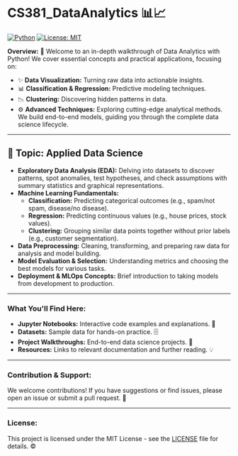 # CS381_DataAnalytics 📊📈

[![Python](https://img.shields.io/badge/Python-3.9%2B-blue?style=for-the-badge&logo=python&logoColor=white)](https://www.python.org/)
[![License: MIT](https://img.shields.io/badge/License-MIT-yellow.svg?style=for-the-badge)](https://opensource.org/licenses/MIT)

**Overview:**
🚀 Welcome to an in-depth walkthrough of Data Analytics with Python!
We cover essential concepts and practical applications, focusing on:
* ✨ **Data Visualization:** Turning raw data into actionable insights.
* 📊 **Classification & Regression:** Predictive modeling techniques.
* 📉 **Clustering:** Discovering hidden patterns in data.
* ⚙️ **Advanced Techniques:** Exploring cutting-edge analytical methods.
We build end-to-end models, guiding you through the complete data science lifecycle.

---

## 🔬 Topic: Applied Data Science

* **Exploratory Data Analysis (EDA):** Delving into datasets to discover patterns, spot anomalies, test hypotheses, and check assumptions with summary statistics and graphical representations.
* **Machine Learning Fundamentals:**
    * **Classification:** Predicting categorical outcomes (e.g., spam/not spam, disease/no disease).
    * **Regression:** Predicting continuous values (e.g., house prices, stock values).
    * **Clustering:** Grouping similar data points together without prior labels (e.g., customer segmentation).
* **Data Preprocessing:** Cleaning, transforming, and preparing raw data for analysis and model building.
* **Model Evaluation & Selection:** Understanding metrics and choosing the best models for various tasks.
* **Deployment & MLOps Concepts:** Brief introduction to taking models from development to production.

---

### What You'll Find Here:

* **Jupyter Notebooks:** Interactive code examples and explanations. 📓
* **Datasets:** Sample data for hands-on practice. 🗄️
* **Project Walkthroughs:** End-to-end data science projects. 🚀
* **Resources:** Links to relevant documentation and further reading. 💡

---

### Contribution & Support:

We welcome contributions! If you have suggestions or find issues, please open an issue or submit a pull request. 🙏

---

### License:

This project is licensed under the MIT License - see the [LICENSE](LICENSE) file for details. ©️
